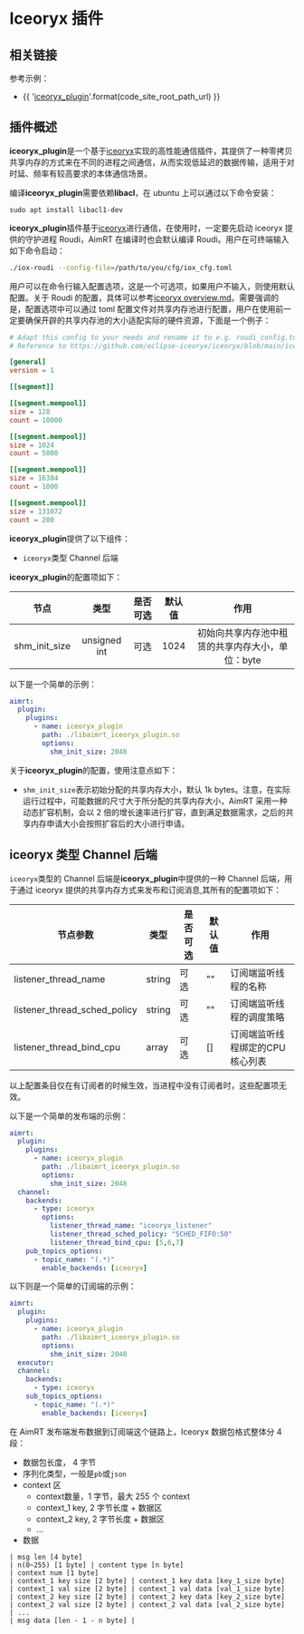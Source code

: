 
# Iceoryx 插件


## 相关链接

参考示例：
- {{ '[iceoryx_plugin]({}/src/examples/plugins/iceoryx_plugin)'.format(code_site_root_path_url) }}


## 插件概述

**iceoryx_plugin**是一个基于[iceoryx](https://github.com/eclipse-iceoryx/iceoryx)实现的高性能通信插件，其提供了一种零拷贝共享内存的方式来在不同的进程之间通信，从而实现低延迟的数据传输，适用于对时延、频率有较高要求的本体通信场景。


编译**iceoryx_plugin**需要依赖**libacl**，在 ubuntu 上可以通过以下命令安装：
```shell
sudo apt install libacl1-dev
```


**iceoryx_plugin**插件基于[iceoryx](https://github.com/eclipse-iceoryx/iceoryx)进行通信，在使用时，一定要先启动 iceoryx 提供的守护进程 Roudi，AimRT 在编译时也会默认编译 Roudi。用户在可终端输入如下命令启动：
```bash
./iox-roudi --config-file=/path/to/you/cfg/iox_cfg.toml
```

用户可以在命令行输入配置选项，这是一个可选项，如果用户不输入，则使用默认配置。关于 Roudi 的配置，具体可以参考[iceoryx overview.md](https://github.com/eclipse-iceoryx/iceoryx/blob/main/doc/website/getting-started/overview.md)。需要强调的是，配置选项中可以通过 toml 配置文件对共享内存池进行配置，用户在使用前一定要确保开辟的共享内存池的大小适配实际的硬件资源，下面是一个例子：
```toml
# Adapt this config to your needs and rename it to e.g. roudi_config.toml
# Reference to https://github.com/eclipse-iceoryx/iceoryx/blob/main/iceoryx_posh/etc/iceoryx/roudi_config_example.toml

[general]
version = 1

[[segment]]

[[segment.mempool]]
size = 128
count = 10000

[[segment.mempool]]
size = 1024
count = 5000

[[segment.mempool]]
size = 16384
count = 1000

[[segment.mempool]]
size = 131072
count = 200
```

**iceoryx_plugin**提供了以下组件：
- `iceoryx`类型 Channel 后端


**iceoryx_plugin**的配置项如下：

|     节点      |     类型     | 是否可选 | 默认值 |                       作用                       |
| :-----------: | :----------: | :------: | :----: | :----------------------------------------------: |
| shm_init_size | unsigned int |   可选   |  1024  | 初始向共享内存池中租赁的共享内存大小，单位：byte |


以下是一个简单的示例：
```yaml
aimrt:
  plugin:
    plugins:
      - name: iceoryx_plugin
        path: ./libaimrt_iceoryx_plugin.so
        options:
          shm_init_size: 2048
```


关于**iceoryx_plugin**的配置，使用注意点如下：
- `shm_init_size`表示初始分配的共享内存大小，默认 1k bytes。注意，在实际运行过程中，可能数据的尺寸大于所分配的共享内存大小，AimRT 采用一种动态扩容机制，会以 2 倍的增长速率进行扩容，直到满足数据需求，之后的共享内存申请大小会按照扩容后的大小进行申请。



## iceoryx 类型 Channel 后端


`iceoryx`类型的 Channel 后端是**iceoryx_plugin**中提供的一种 Channel 后端，用于通过 iceoryx 提供的共享内存方式来发布和订阅消息,其所有的配置项如下：

| 节点参数                     | 类型   | 是否可选 | 默认值 | 作用                            |
| ---------------------------- | ------ | -------- | ------ | ------------------------------- |
| listener_thread_name         | string | 可选     | ""     | 订阅端监听线程的名称            |
| listener_thread_sched_policy | string | 可选     | ""     | 订阅端监听线程的调度策略        |
| listener_thread_bind_cpu     | array  | 可选     | []     | 订阅端监听线程绑定的CPU核心列表 |

以上配置条目仅在有订阅者的时候生效，当进程中没有订阅者时，这些配置项无效。


以下是一个简单的发布端的示例：
```yaml
aimrt:
  plugin:
    plugins:
      - name: iceoryx_plugin
        path: ./libaimrt_iceoryx_plugin.so
        options:
          shm_init_size: 2048
  channel:
    backends:
      - type: iceoryx
        options:
          listener_thread_name: "iceoryx_listener"
          listener_thread_sched_policy: "SCHED_FIFO:50"
          listener_thread_bind_cpu: [5,6,7]
    pub_topics_options:
      - topic_name: "(.*)" 
        enable_backends: [iceoryx]

```

以下则是一个简单的订阅端的示例：
```yaml
aimrt:
  plugin:
    plugins:
      - name: iceoryx_plugin
        path: ./libaimrt_iceoryx_plugin.so
        options:
          shm_init_size: 2048
  executor:
  channel:
    backends:
      - type: iceoryx
    sub_topics_options:
      - topic_name: "(.*)"
        enable_backends: [iceoryx]
```


在 AimRT 发布端发布数据到订阅端这个链路上，Iceoryx 数据包格式整体分 4 段：
- 数据包长度， 4 字节
- 序列化类型，一般是`pb`或`json`
- context 区
  - context数量，1 字节，最大 255 个 context
  - context_1 key, 2 字节长度 + 数据区
  - context_2 key, 2 字节长度 + 数据区
  - ...
- 数据

```
| msg len [4 byte]
| n(0~255) [1 byte] | content type [n byte]
| context num [1 byte]
| context_1 key size [2 byte] | context_1 key data [key_1_size byte]
| context_1 val size [2 byte] | context_1 val data [val_1_size byte]
| context_2 key size [2 byte] | context_2 key data [key_2_size byte]
| context_2 val size [2 byte] | context_2 val data [val_2_size byte]
| ...
| msg data [len - 1 - n byte] |
```
